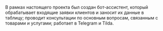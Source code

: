 
В рамках настоящего проекта был создан бот-ассистент, который обрабатывает входящие заявки клиентов и заносит их данные в таблицу; проводит консультации по основным вопросам, связанным с товарами и услугами; работает в Telegram и Tilda.

